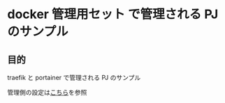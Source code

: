 # docker 管理用セット で管理される PJ のサンプル

## 目的

traefik と portainer で管理される PJ のサンプル

管理側の設定は[こちら](https://github.com/vnzzzz/docker/tree/main/docker-mgr)を参照
